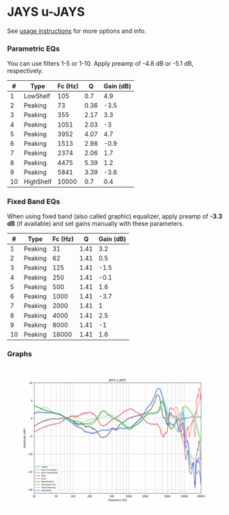 # JAYS u-JAYS
See [usage instructions](https://github.com/jaakkopasanen/AutoEq#usage) for more options and info.

### Parametric EQs
You can use filters 1-5 or 1-10. Apply preamp of -4.8 dB or -5.1 dB, respectively.

|   # | Type      |   Fc (Hz) |    Q |   Gain (dB) |
|-----|-----------|-----------|------|-------------|
|   1 | LowShelf  |       105 | 0.7  |         4.9 |
|   2 | Peaking   |        73 | 0.36 |        -3.5 |
|   3 | Peaking   |       355 | 2.17 |         3.3 |
|   4 | Peaking   |      1051 | 2.03 |        -3   |
|   5 | Peaking   |      3952 | 4.07 |         4.7 |
|   6 | Peaking   |      1513 | 2.98 |        -0.9 |
|   7 | Peaking   |      2374 | 2.06 |         1.7 |
|   8 | Peaking   |      4475 | 5.39 |         1.2 |
|   9 | Peaking   |      5841 | 3.39 |        -3.6 |
|  10 | HighShelf |     10000 | 0.7  |         0.4 |

### Fixed Band EQs
When using fixed band (also called graphic) equalizer, apply preamp of **-3.3 dB** (if available) and set gains manually with these parameters.

|   # | Type    |   Fc (Hz) |    Q |   Gain (dB) |
|-----|---------|-----------|------|-------------|
|   1 | Peaking |        31 | 1.41 |         3.2 |
|   2 | Peaking |        62 | 1.41 |         0.5 |
|   3 | Peaking |       125 | 1.41 |        -1.5 |
|   4 | Peaking |       250 | 1.41 |        -0.1 |
|   5 | Peaking |       500 | 1.41 |         1.6 |
|   6 | Peaking |      1000 | 1.41 |        -3.7 |
|   7 | Peaking |      2000 | 1.41 |         1   |
|   8 | Peaking |      4000 | 1.41 |         2.5 |
|   9 | Peaking |      8000 | 1.41 |        -1   |
|  10 | Peaking |     16000 | 1.41 |         1.6 |

### Graphs
![](./JAYS%20u-JAYS.png)
